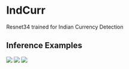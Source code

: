 # IndCurr
Resnet34 trained for Indian Currency Detection

## Inference Examples 
![](https://i.imgur.com/sYqFFVv.gif)
![](https://i.imgur.com/TIODbHY.gif)
![](https://i.imgur.com/r2Zi02f.gif)
